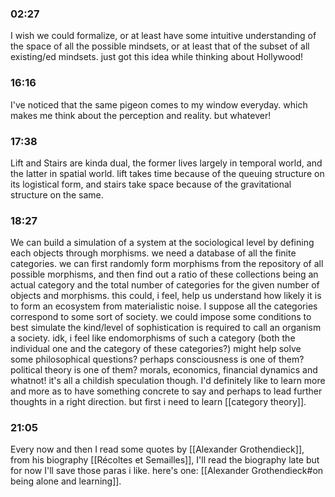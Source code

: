 ### 02:27
I wish we could formalize, or at least have some intuitive understanding of the space of all the possible mindsets, or at least that of the subset of all existing/ed mindsets. just got this idea while thinking about Hollywood!

### 16:16
I've noticed that the same pigeon comes to my window everyday. which makes me think about the perception and reality. but whatever!

### 17:38
Lift and Stairs are kinda dual, the former lives largely in temporal world, and the latter in spatial world. lift takes time because of the queuing structure on its logistical form, and stairs take space because of the gravitational structure on the same.

### 18:27
We can build a simulation of a system at the sociological level by defining each objects through morphisms. we need a database of all the finite categories. we can first randomly form morphisms from the repository of all possible morphisms, and then find out a ratio of these collections being an actual category and the total number of categories for the given number of objects and morphisms. this could, i feel, help us understand how likely it is to form an ecosystem from materialistic noise. I suppose all the categories correspond to some sort of society. we could impose some conditions to best simulate the kind/level of sophistication is required to call an organism a society. idk, i feel like endomorphisms of such a category (both the individual one and the category of these categories?) might help solve some philosophical questions? perhaps consciousness is one of them? political theory is one of them? morals, economics, financial dynamics and whatnot! it's all a childish speculation though. I'd definitely like to learn more and more as to have something concrete to say and perhaps to lead further thoughts in a right direction. but first i need to learn [[category theory]].

### 21:05
Every now and then I read some quotes by [[Alexander Grothendieck]], from his biography [[Récoltes et Semailles]], I'll read the biography late but for now I'll save those paras i like. here's one: [[Alexander Grothendieck#on being alone and learning]].